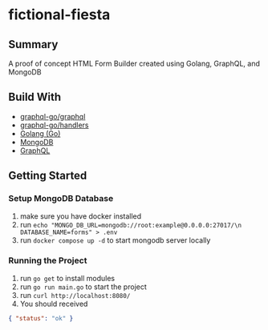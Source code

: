 # fictional-fiesta

## Summary

A proof of concept HTML Form Builder created using Golang, GraphQL, and MongoDB

## Build With

- [graphql-go/graphql](https://github.com/graphql-go/graphql)
- [graphql-go/handlers](https://github.com/graphql-go/handlers)
- [Golang (Go)](https://go.dev)
- [MongoDB](https://github.com/graphql-go/graphql)
- [GraphQL](https://graphql.com/)

## Getting Started

### Setup MongoDB Database

1. make sure you have docker installed
2. run `echo "MONGO_DB_URL=mongodb://root:example@0.0.0.0:27017/\n
    DATABASE_NAME=forms" > .env`
3. run `docker compose up -d` to start mongodb server locally

### Running the Project

1. run `go get` to install modules
2. run `go run main.go` to start the project
3. run `curl http://localhost:8080/`
4. You should received

```json
{ "status": "ok" }
```

